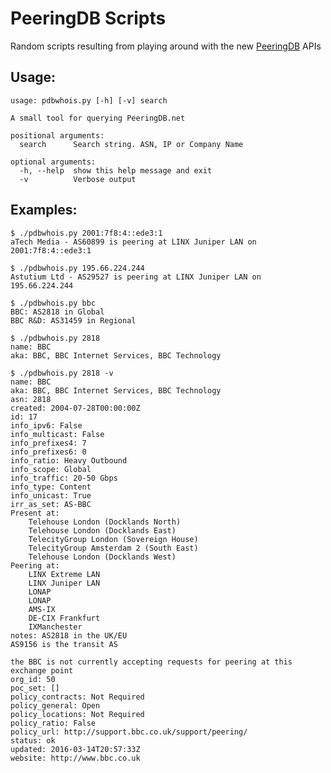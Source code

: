 PeeringDB Scripts
=================

Random scripts resulting from playing around with the new [PeeringDB](https://peeringdb.net) APIs

Usage:
------

    usage: pdbwhois.py [-h] [-v] search

    A small tool for querying PeeringDB.net

    positional arguments:
      search      Search string. ASN, IP or Company Name

    optional arguments:
      -h, --help  show this help message and exit
      -v          Verbose output

Examples:
--------

    $ ./pdbwhois.py 2001:7f8:4::ede3:1
    aTech Media - AS60899 is peering at LINX Juniper LAN on 2001:7f8:4::ede3:1

    $ ./pdbwhois.py 195.66.224.244
    Astutium Ltd - AS29527 is peering at LINX Juniper LAN on 195.66.224.244

    $ ./pdbwhois.py bbc
    BBC: AS2818 in Global
    BBC R&D: AS31459 in Regional

    $ ./pdbwhois.py 2818
    name: BBC
    aka: BBC, BBC Internet Services, BBC Technology

    $ ./pdbwhois.py 2818 -v
    name: BBC
    aka: BBC, BBC Internet Services, BBC Technology
    asn: 2818
    created: 2004-07-28T00:00:00Z
    id: 17
    info_ipv6: False
    info_multicast: False
    info_prefixes4: 7
    info_prefixes6: 0
    info_ratio: Heavy Outbound
    info_scope: Global
    info_traffic: 20-50 Gbps
    info_type: Content
    info_unicast: True
    irr_as_set: AS-BBC
    Present at:
    	Telehouse London (Docklands North)
    	Telehouse London (Docklands East)
    	TelecityGroup London (Sovereign House)
    	TelecityGroup Amsterdam 2 (South East)
    	Telehouse London (Docklands West)
    Peering at:
    	LINX Extreme LAN
    	LINX Juniper LAN
    	LONAP
    	LONAP
    	AMS-IX
    	DE-CIX Frankfurt
    	IXManchester
    notes: AS2818 in the UK/EU
    AS9156 is the transit AS

    the BBC is not currently accepting requests for peering at this exchange point
    org_id: 50
    poc_set: []
    policy_contracts: Not Required
    policy_general: Open
    policy_locations: Not Required
    policy_ratio: False
    policy_url: http://support.bbc.co.uk/support/peering/
    status: ok
    updated: 2016-03-14T20:57:33Z
    website: http://www.bbc.co.uk
